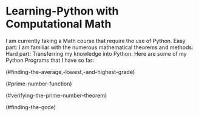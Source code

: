 # Learning-Python with Computational Math

I am currently taking a Math course that require the use of Python. Easy part:  I am familiar with the numerous mathematical theorems and methods. Hard part: Transferring my knowledge into Python. Here are some of my Python Programs that I have so far:

(#finding-the-average,-lowest,-and-highest-grade)

(#prime-number-function)

(#verifying-the-prime-number-theorem)

(#finding-the-gcde)
